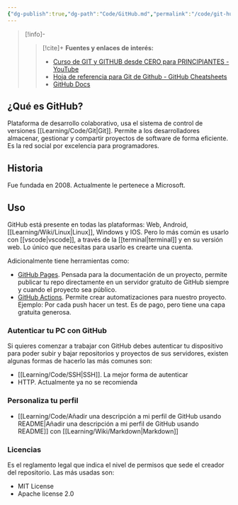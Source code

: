 ```yaml
---
{"dg-publish":true,"dg-path":"Code/GitHub.md","permalink":"/code/git-hub/","created":"2024-03-29T19:03","updated":"2024-04-10T16:44"}
---
```



> [!info]-
>> [!cite]+ **Fuentes y enlaces de interés:**
>> - [Curso de GIT y GITHUB desde CERO para PRINCIPIANTES - YouTube](https://youtube.com/watch?v=3GymExBkKjE)
>> - [Hoja de referencia para Git de Github - GitHub Cheatsheets](https://training.github.com/downloads/es_ES/github-git-cheat-sheet/)
>> - [GitHub Docs](https://docs.github.com/es)

## ¿Qué es GitHub?
Plataforma de desarrollo colaborativo, usa el sistema de control de versiones [[Learning/Code/Git\|Git]]. Permite a los desarrolladores almacenar, gestionar y compartir proyectos de software de forma eficiente. Es la red social por excelencia para programadores.

## Historia
Fue fundada en 2008. Actualmente le pertenece a Microsoft.

## Uso
GitHub está presente en todas las plataformas: Web, Android, [[Learning/Wiki/Linux\|Linux]], Windows y IOS. Pero lo más común es usarlo con [[vscode\|vscode]], a través de la [[terminal\|terminal]] y en su versión web. Lo único que necesitas para usarlo es crearte una cuenta.

Adicionalmente tiene herramientas como:
- [GitHub Pages](https://pages.github.com/). Pensada para la documentación de un proyecto, permite publicar tu repo directamente en un servidor gratuito de GitHub siempre y cuando el proyecto sea público. 
- [GitHub Actions](https://docs.github.com/en/actions). Permite crear automatizaciones para nuestro proyecto. Ejemplo: Por cada push hacer un test. Es de pago, pero tiene una capa gratuita generosa.

### Autenticar tu PC con GitHub
Si quieres comenzar a trabajar con GitHub debes autenticar tu dispositivo para poder subir y bajar repositorios y proyectos de sus servidores, existen algunas formas de hacerlo las más comunes son:
- [[Learning/Code/SSH\|SSH]]. La mejor forma de autenticar
- HTTP. Actualmente ya no se recomienda

### Personaliza tu perfil
- [[Learning/Code/Añadir una descripción a mi perfil de GitHub usando README\|Añadir una descripción a mi perfil de GitHub usando README]] con [[Learning/Wiki/Markdown\|Markdown]] 

### Licencias
Es el reglamento legal que indica el nivel de permisos que sede el creador del repositorio. Las más usadas son:
- MIT License
- Apache license 2.0
